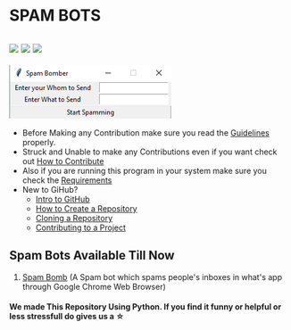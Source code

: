 # SPAM BOTS
![](https://img.shields.io/twitter/follow/IamAbir82?color=Black&label=Abir%20Bhattacharya&logo=Twitter&logoColor=Blue&style=flat-square)
![](https://img.shields.io/github/forks/abirbhattacharya82/Spam-Bots?color=green&label=Forks&logo=github&logoColor=white&style=plastic)
![](https://img.shields.io/github/stars/abirbhattacharya82/Spam-Bots?color=green&label=Stars&logo=github&logoColor=white&style=plastic)
![]()
![]()
-------------------
![](ss.png)

* Before Making any Contribution make sure you read the [Guidelines](Guidlines.md) properly.
* Struck and Unable to make any Contributions even if you want check out [How to Contribute](how_to_contribute.md)
* Also if you are running this program in your system make sure you check the [Requirements](Requirements.md)
* New to GiHub?
  * [Intro to GitHub](https://youtu.be/wTTek8P2VB4)
  * [How to Create a Repository](https://youtu.be/o6T5F7-SOAo)
  * [Cloning a Repository](https://youtu.be/oYselL5G280)
  * [Contributing to a Project](https://youtu.be/4vq07q7g2xE)
## Spam Bots Available Till Now
1) [Spam Bomb](Spam_bomb.py) (A Spam bot which spams people's inboxes in what's app through Google Chrome Web Browser)

#### We made This Repository Using Python. If you find it funny or helpful or less stressfull do gives us a ☆
